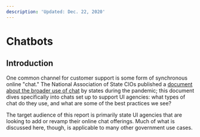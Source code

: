 ```yaml
---
description: 'Updated: Dec. 22, 2020'
---
```


# Chatbots

## Introduction

One common channel for customer support is some form of synchronous online "chat." The National Association of State CIOs published a [document about the broader use of chat](https://www.nascio.org/wp-content/uploads/2020/06/NASCIO_ChatbotsRespondtoCOVID-19.pdf) by states during the pandemic; this document dives specifically into chats set up to support UI agencies: what types of chat do they use, and what are some of the best practices we see?

The target audience of this report is primarily state UI agencies that are looking to add or revamp their online chat offerings. Much of what is discussed here, though, is applicable to many other government use cases. 

